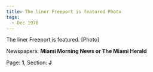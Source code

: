 ```yaml
---  
title: The liner Freeport is featured Photo  
tags:  
  - Dec 1970  
---  
```

  
The liner Freeport is featured. [Photo]  
  
Newspapers: **Miami Morning News or The Miami Herald**  
  
Page: **1**, Section: **J** 
